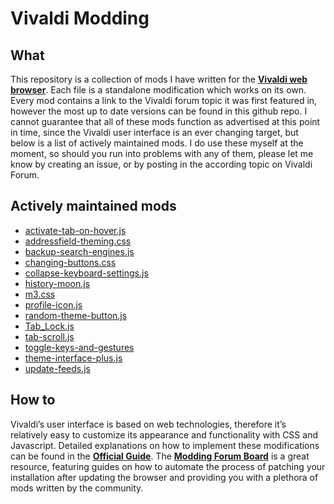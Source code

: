 # Vivaldi Modding

## What

This repository is a collection of mods I have written for the
[**Vivaldi web browser**][1]. Each file is a standalone modification which works
on its own. Every mod contains a link to the Vivaldi forum topic it was first
featured in, however the most up to date versions can be found in this github
repo. I cannot guarantee that all of these mods function as advertised at this
point in time, since the Vivaldi user interface is an ever changing target, but
below is a list of actively maintained mods. I do use these myself at the
moment, so should you run into problems with any of them, please let me know by
creating an issue, or by posting in the according topic on Vivaldi Forum.

## Actively maintained mods

- [activate-tab-on-hover.js](activate-tab-on-hover.js)
- [addressfield-theming.css](addressfield-theming.css)
- [backup-search-engines.js](backup-search-engines.js)
- [changing-buttons.css](changing-buttons.css)
- [collapse-keyboard-settings.js](collapse-keyboard-settings.js)
- [history-moon.js](history-moon.js)
- [m3.css](m3.css)
- [profile-icon.js](profile-icon.js)
- [random-theme-button.js](random-theme-button.js)
- [Tab_Lock.js](page-actions/Tab_Lock.js)
- [tab-scroll.js](tab-scroll.js)
- [toggle-keys-and-gestures](toggle-keys-and-gestures.js)
- [theme-interface-plus.js](theme-interface-plus.js)
- [update-feeds.js](update-feeds.js)

## How to

Vivaldi’s user interface is based on web technologies, therefore it’s relatively
easy to customize its appearance and functionality with CSS and Javascript.
Detailed explanations on how to implement these modifications can be found in
the [**Official Guide**][2]. The [**Modding Forum Board**][3] is a great
resource, featuring guides on how to automate the process of patching your
installation after updating the browser and providing you with a plethora of
mods written by the community.

[1]: https://vivaldi.com/
[2]: https://forum.vivaldi.net/topic/10549/modding-vivaldi/
[3]: https://forum.vivaldi.net/category/52/modifications/
